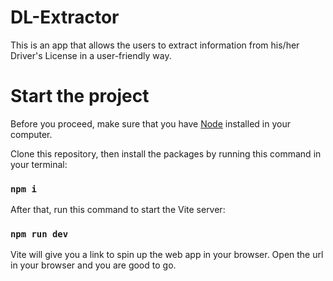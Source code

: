 # DL-Extractor

This is an app that allows the users to extract information from his/her Driver's License in a user-friendly way.

# Start the project

Before you proceed, make sure that you have [Node](https://nodejs.org/en) installed in your computer.

Clone this repository, then install the packages by running this command in your terminal:

### `npm i`

After that, run this command to start the Vite server:

### `npm run dev`

Vite will give you a link to spin up the web app in your browser. Open the url in your browser and you are good to go.
